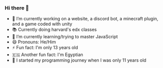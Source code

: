 ### Hi there 👋
- 🔭 I’m currently working on a website, a discord bot, a minecraft plugin, and a game coded with unity
- 📚 Currently doing harvard's edx classes
- 🌱 I’m currently learning/trying to master JavaScript
- 😄 Pronouns: He/Him
- ⚡ Fun fact: I'm only 13 years old
- 🇪🇬 Another fun fact:  I'm Egyptian
- 👦 I started my programming journey when I was only 11 years old
